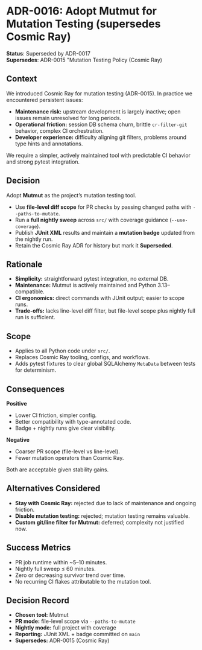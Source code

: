 # ADR-0016: Adopt Mutmut for Mutation Testing (supersedes Cosmic Ray)

**Status**: Superseded by ADR-0017 <br>
**Supersedes**: ADR-0015 "Mutation Testing Policy (Cosmic Ray)

## Context

We introduced Cosmic Ray for mutation testing (ADR-0015). In practice we encountered persistent issues:

- **Maintenance risk:** upstream development is largely inactive; open issues remain unresolved for long periods.
- **Operational friction:** session DB schema churn, brittle `cr-filter-git` behavior, complex CI orchestration.
- **Developer experience:** difficulty aligning git filters, problems around type hints and annotations.

We require a simpler, actively maintained tool with predictable CI behavior and strong pytest integration.

## Decision

Adopt **Mutmut** as the project’s mutation testing tool.

- Use **file-level diff scope** for PR checks by passing changed paths with `--paths-to-mutate`.
- Run a **full nightly sweep** across `src/` with coverage guidance (`--use-coverage`).
- Publish **JUnit XML** results and maintain a **mutation badge** updated from the nightly run.
- Retain the Cosmic Ray ADR for history but mark it **Superseded**.

## Rationale

- **Simplicity:** straightforward pytest integration, no external DB.
- **Maintenance:** Mutmut is actively maintained and Python 3.13–compatible.
- **CI ergonomics:** direct commands with JUnit output; easier to scope runs.
- **Trade-offs:** lacks line-level diff filter, but file-level scope plus nightly full run is sufficient.

## Scope

- Applies to all Python code under `src/`.
- Replaces Cosmic Ray tooling, configs, and workflows.
- Adds pytest fixtures to clear global SQLAlchemy `MetaData` between tests for determinism.

## Consequences

**Positive**

- Lower CI friction, simpler config.
- Better compatibility with type-annotated code.
- Badge + nightly runs give clear visibility.

**Negative**

- Coarser PR scope (file-level vs line-level).
- Fewer mutation operators than Cosmic Ray.

Both are acceptable given stability gains.

## Alternatives Considered

- **Stay with Cosmic Ray:** rejected due to lack of maintenance and ongoing friction.
- **Disable mutation testing:** rejected; mutation testing remains valuable.
- **Custom git/line filter for Mutmut:** deferred; complexity not justified now.

## Success Metrics

- PR job runtime within ~5–10 minutes.
- Nightly full sweep ≤ 60 minutes.
- Zero or decreasing survivor trend over time.
- No recurring CI flakes attributable to the mutation tool.

## Decision Record

- **Chosen tool:** Mutmut
- **PR mode:** file-level scope via `--paths-to-mutate`
- **Nightly mode:** full project with coverage
- **Reporting:** JUnit XML + badge committed on `main`
- **Supersedes:** ADR-0015 (Cosmic Ray)
